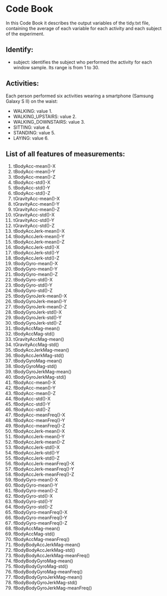# Code Book
In this Code Book it describes the output variables of the tidy.txt file, containing the average of each variable for each activity and each subject of the experiment.

## Identify: 
- subject: identifies the subject who performed the activity for each window sample. Its range is from 1 to 30. 

## Activities: 
Each person performed six activities wearing a smartphone (Samsung Galaxy S II) on the waist:

- WALKING: value 1.
- WALKING_UPSTAIRS: value 2.
- WALKING_DOWNSTAIRS: value 3.
- SITTING: value 4.
- STANDING: value 5.
- LAYING: value 6.

## List of all features of measurements:

1.	tBodyAcc-mean()-X
2.	tBodyAcc-mean()-Y              
3.	tBodyAcc-mean()-Z               
4.	tBodyAcc-std()-X               
5.	tBodyAcc-std()-Y                
6.	tBodyAcc-std()-Z               
7.	tGravityAcc-mean()-X            
8.	tGravityAcc-mean()-Y           
9.	tGravityAcc-mean()-Z            
10.	tGravityAcc-std()-X            
11.	tGravityAcc-std()-Y             
12.	tGravityAcc-std()-Z            
13.	tBodyAccJerk-mean()-X           
14.	tBodyAccJerk-mean()-Y          
15.	tBodyAccJerk-mean()-Z           
16.	tBodyAccJerk-std()-X           
17.	tBodyAccJerk-std()-Y            
18.	tBodyAccJerk-std()-Z           
19.	tBodyGyro-mean()-X              
20.	tBodyGyro-mean()-Y             
21.	tBodyGyro-mean()-Z              
22.	tBodyGyro-std()-X              
23.	tBodyGyro-std()-Y               
24.	tBodyGyro-std()-Z              
25.	tBodyGyroJerk-mean()-X          
26.	tBodyGyroJerk-mean()-Y         
27.	tBodyGyroJerk-mean()-Z          
28.	tBodyGyroJerk-std()-X          
29.	tBodyGyroJerk-std()-Y           
30.	tBodyGyroJerk-std()-Z          
31.	tBodyAccMag-mean()              
32.	tBodyAccMag-std()              
33.	tGravityAccMag-mean()           
34.	tGravityAccMag-std()           
35.	tBodyAccJerkMag-mean()          
36.	tBodyAccJerkMag-std()          
37.	tBodyGyroMag-mean()             
38.	tBodyGyroMag-std()             
39.	tBodyGyroJerkMag-mean()         
40.	tBodyGyroJerkMag-std()         
41.	fBodyAcc-mean()-X               
42.	fBodyAcc-mean()-Y              
43.	fBodyAcc-mean()-Z               
44.	fBodyAcc-std()-X               
45.	fBodyAcc-std()-Y                
46.	fBodyAcc-std()-Z               
47.	fBodyAcc-meanFreq()-X           
48.	fBodyAcc-meanFreq()-Y          
49.	fBodyAcc-meanFreq()-Z           
50.	fBodyAccJerk-mean()-X          
51.	fBodyAccJerk-mean()-Y           
52.	fBodyAccJerk-mean()-Z          
53.	fBodyAccJerk-std()-X            
54.	fBodyAccJerk-std()-Y           
55.	fBodyAccJerk-std()-Z            
56.	fBodyAccJerk-meanFreq()-X      
57.	fBodyAccJerk-meanFreq()-Y       
58.	fBodyAccJerk-meanFreq()-Z      
59.	fBodyGyro-mean()-X              
60.	fBodyGyro-mean()-Y             
61.	fBodyGyro-mean()-Z              
62.	fBodyGyro-std()-X              
63.	fBodyGyro-std()-Y               
64.	fBodyGyro-std()-Z              
65.	fBodyGyro-meanFreq()-X          
66.	fBodyGyro-meanFreq()-Y         
67.	fBodyGyro-meanFreq()-Z          
68.	fBodyAccMag-mean()             
69.	fBodyAccMag-std()               
70.	fBodyAccMag-meanFreq()         
71.	fBodyBodyAccJerkMag-mean()      
72.	fBodyBodyAccJerkMag-std()      
73.	fBodyBodyAccJerkMag-meanFreq()  
74.	fBodyBodyGyroMag-mean()        
75.	fBodyBodyGyroMag-std()          
76.	fBodyBodyGyroMag-meanFreq()    
77.	fBodyBodyGyroJerkMag-mean()     
78.	fBodyBodyGyroJerkMag-std()     
79.	fBodyBodyGyroJerkMag-meanFreq()
